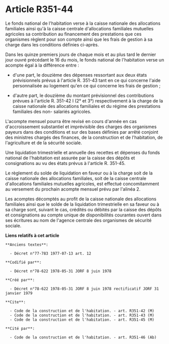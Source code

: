 # Article R351-44

Le fonds national de l'habitation verse à la caisse nationale des allocations familiales ainsi qu'à la caisse centrale
d'allocations familiales mutuelles agricoles sa contribution au financement des prestations que ces organismes règlent pour
son compte ainsi que les frais de gestion à sa charge dans les conditions définies ci-après.

Dans les quinze premiers jours de chaque mois et au plus tard le dernier jour ouvré précédant le 16 du mois, le fonds
national de l'habitation verse un acompte égal à la différence entre :

- d'une part, le douzième des dépenses ressortant aux deux états prévisionnels prévus à l'article R. 351-43 tant en ce qui
concerne l'aide personnalisée au logement qu'en ce qui concerne les frais de gestion ;

- d'autre part, le douzième du montant prévisionnel des contributions prévues à l'article R. 351-42 I (2° et 3°)
respectivement à la charge de la caisse nationale des allocations familiales et du régime des prestations familiales des non-
salariés agricoles.

L'acompte mensuel pourra être revisé en cours d'année en cas d'accroissement substantiel et imprévisible des charges des
organismes payeurs dans des conditions et sur des bases définies par arrêté conjoint des ministres chargés des finances, de
la construction et de l'habitation, de l'agriculture et de la sécurité sociale.

Une liquidation trimestrielle et annuelle des recettes et dépenses du fonds national de l'habitation est assurée par la
caisse des dépôts et consignations au vu des états prévus à l'article R. 351-45.

Le règlement du solde de liquidation en faveur ou à la charge soit de la caisse nationale des allocations familiales, soit de
la caisse centrale d'allocations familiales mutuelles agricoles, est effectué concomitamment au versement du prochain acompte
mensuel prévu par l'alinéa 2.

Les acomptes décomptés au profit de la caisse nationale des allocations familiales ainsi que le solde de la liquidation
trimestrielle en sa faveur ou à sa charge sont, suivant le cas, crédités ou débités par la caisse des dépôts et consignations
au compte unique de disponibilités courantes ouvert dans ses écritures au nom de l'agence centrale des organismes de sécurité
sociale.

**Liens relatifs à cet article**

	**Anciens textes**:

	  - Décret n°77-783 1977-07-13 art. 12

	**Codifié par**:

	  - Décret n°78-622 1978-05-31 JORF 8 juin 1978

	**Créé par**:

	  - Décret n°78-622 1978-05-31 JORF 8 juin 1978 rectificatif JORF 31 janvier 1979

	**Cite**:

	  - Code de la construction et de l'habitation. - art. R351-42 (M)
	  - Code de la construction et de l'habitation. - art. R351-43 (M)
	  - Code de la construction et de l'habitation. - art. R351-45 (M)

	**Cité par**:

	  - Code de la construction et de l'habitation. - art. R351-46 (Ab)

